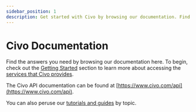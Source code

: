 ```yaml
---
sidebar_position: 1
description: Get started with Civo by browsing our documentation. Find answers to your questions and learn more about Civo services in the Account section.
---
```


<head>
  <title>Civo Documentation | Your Guide to Using Civo</title>
</head>


# Civo Documentation

Find the answers you need by browsing our documentation here. To begin, check out the [Getting Started](./overview/index.md) section to learn more about accessing the [services that Civo provides](./overview/index.md).

The Civo API documentation can be found at [https://www.civo.com/api](https://www.civo.com/api).

You can also peruse our [tutorials and guides](https://www.civo.com/learn) by topic.
